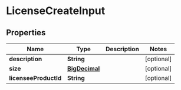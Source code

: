 
# LicenseCreateInput

## Properties
Name | Type | Description | Notes
------------ | ------------- | ------------- | -------------
**description** | **String** |  |  [optional]
**size** | [**BigDecimal**](BigDecimal.md) |  |  [optional]
**licenseeProductId** | **String** |  |  [optional]



